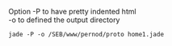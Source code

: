 Option -P to have pretty indented html   
-o to defined the output directory   
```
jade -P -o /SEB/www/pernod/proto home1.jade
```